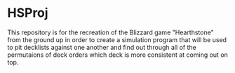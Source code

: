 # HSProj
This repository is for the recreation of the Blizzard game "Hearthstone" from the ground up in order to create a simulation program that will be used to pit decklists against one another and find out through all of the permutaions of deck orders which deck is more consistent at coming out on top.
